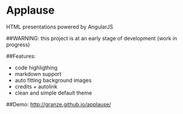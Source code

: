 # Applause
HTML presentations powered by AngularJS

##WARNING: this project is at an early stage of development (work in progress)

##Features:
- code highligthing
- markdown support
- auto fitting background images
- credits + autolink
- clean and simple default theme

##Demo: http://granze.github.io/applause/